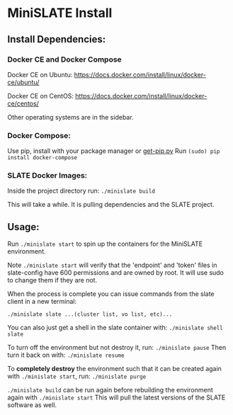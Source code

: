 # MiniSLATE Install

## Install Dependencies:

### Docker CE and Docker Compose

Docker CE on Ubuntu: https://docs.docker.com/install/linux/docker-ce/ubuntu/

Docker CE on CentOS: https://docs.docker.com/install/linux/docker-ce/centos/

Other operating systems are in the sidebar.

### Docker Compose:

Use pip, install with your package manager or [get-pip.py](https://bootstrap.pypa.io/get-pip.py)
Run `(sudo) pip install docker-compose`

### SLATE Docker Images:

Inside the project directory run: `./minislate build`

This will take a while. It is pulling dependencies and the SLATE project.

## Usage:

Run `./minislate start` to spin up the containers for the MiniSLATE environment.

Note `./minislate start` will verify that the 'endpoint' and 'token' files in slate-config have 600 permissions and are owned by root. It will use sudo to change them if they are not.

When the process is complete you can issue commands from the slate client in a new terminal:

`./minislate slate ...(cluster list, vo list, etc)...`

You can also just get a shell in the slate container with: `./minislate shell slate`

To turn off the environment but not destroy it, run: `./minislate pause`
Then turn it back on with: `./minislate resume`

To **completely destroy** the environment such that it can be created again with `./minislate start`, run: `./minislate purge`

`./minislate build` can be run again before rebuilding the environment again with `./minislate start`
This will pull the latest versions of the SLATE software as well.
